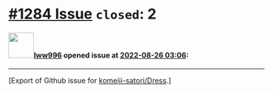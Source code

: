 # [\#1284 Issue](https://github.com/komeiji-satori/Dress/issues/1284) `closed`:  2

#### <img src="https://avatars.githubusercontent.com/u/69495421?v=4" width="50">[lww996](https://github.com/lww996) opened issue at [2022-08-26 03:06](https://github.com/komeiji-satori/Dress/issues/1284):






-------------------------------------------------------------------------------



[Export of Github issue for [komeiji-satori/Dress](https://github.com/komeiji-satori/Dress).]
